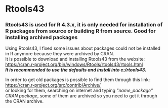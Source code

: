 # Rtools43
### Rtools43 is used for R 4.3.x, it is only needed for installation of R packages from source or building R from source. Good for installing archived packages

Using Rtools43, I fixed some issues about packages could not be installed in R anymore because they were archived by CRAN. <br>
It is possible to download and installing Rtools43 from the website: https://cran.r-project.org/bin/windows/Rtools/rtools43/rtools.html <br>
***It is recommended to use the defaults and install into c:/rtools43.***

In order to get old packages is possible to find them through this link: https://cran.r-project.org/src/contrib/Archive/ <br> or looking for them, searching on internet and typing *"name_package" CRAN package*, some of them are archived so you need to get it through the CRAN archive.
